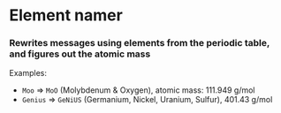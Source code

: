 # Element namer
### Rewrites messages using elements from the periodic table, and figures out the atomic mass
Examples:
* `Moo` => `MoO` (Molybdenum & Oxygen), atomic mass: 111.949 g/mol  
* `Genius` => `GeNiUS` (Germanium, Nickel, Uranium, Sulfur), 401.43 g/mol
